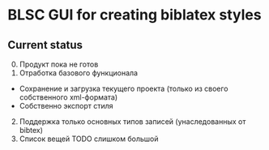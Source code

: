 # BLSC GUI for creating biblatex styles

## Current status
0. Продукт пока не готов
1. Отработка базового функционала
* Сохранение и загрузка текущего проекта (только из своего собственного xml-формата)
* Собственно экспорт стиля

2. Поддержка только основных типов записей (унаследованных от bibtex)
3. Список вещей TODO слишком большой
